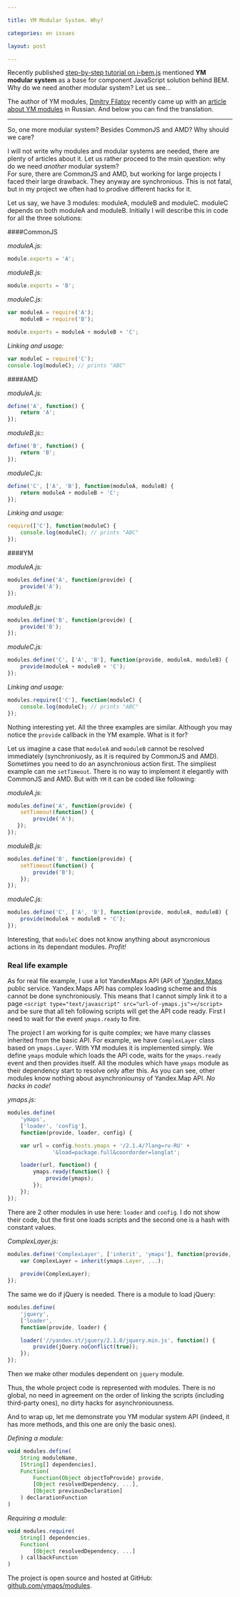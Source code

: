 ```yaml
---

title: YM Modular System. Why?

categories: en issues

layout: post

---
```

Recently published [step-by-step tutorial on
i-bem.js](http://bem.info/tutorials/articles/bem-js-tutorial/) mentioned **YM
modular system** as a base for component JavaScript solution behind BEM. Why do
we need another modular system? Let us see...

The author of YM modules, [Dmitry Filatov](https://github.com/dfilatov) recently
came up with an [article about YM modules](http://habrahabr.ru/post/213627/) in
Russian. And below you can find the translation.

<hr/>

So, one more modular system? Besides CommonJS and AMD? Why should we care?

I will not write why modules and modular systems are needed, there are plenty of
articles about it. Let us rather proceed to the msin question: why do we need
*another* modular system?<br/>
For sure, there are CommonJS and AMD, but working for large projects I faced
their large drawback. They anyway are synchronious. This is not fatal, but in my
project we often had to prodive different hacks for it.

Let us say, we have 3 modules: moduleA, moduleB and moduleC. moduleC depends on
both moduleA and moduleB. Initially I will describe this in code for all the
three solutions:

####CommonJS

*moduleA.js:*

```js
module.exports = 'A';
```

*moduleB.js:*

```js
module.exports = 'B';
```

*moduleC.js:*

```js
var moduleA = require('A'); 
    moduleB = require('B');

module.exports = moduleA + moduleB + 'C';
```

*Linking and usage:*

```js
var moduleC = require('C');
console.log(moduleC); // prints "ABC"
```

####AMD

*moduleA.js:*

```js
define('A', function() {
    return 'A';
});
```

*moduleB.js:*:

```js
define('B', function() {
    return 'B';
});
```

*moduleC.js:*

```js
define('С', ['A', 'B'], function(moduleA, moduleB) {
    return moduleA + moduleB + 'C';
});
```

*Linking and usage:*

```js
require(['С'], function(moduleC) {
    console.log(moduleC); // prints "ABC"
});
```

####YM

*moduleA.js:*

```js
modules.define('A', function(provide) {
    provide('A');
});
```

*moduleB.js:*

```js
modules.define('B', function(provide) {
    provide('B');
});
```

*moduleC.js:*

```js
modules.define('C', ['A', 'B'], function(provide, moduleA, moduleB) {
    provide(moduleA + moduleB + 'C');
});
```

*Linking and usage:*

```js
modules.require(['С'], function(moduleC) {
    console.log(moduleC); // prints "ABC"
});
```

Nothing interesting yet. All the three examples are similar. Although you may
notice the `provide` callback in the YM example. What is it for?

Let us imagine a case that `moduleA` and `moduleB` cannot be resolved immediately
(synchroniuosly, as it is required by CommonJS and AMD). Sometimes you need to
do an asynchronious action first. The simpliest example can me `setTimeout`.
There is no way to implement it elegantly with CommonJS and AMD.
But with `YM` it can be coded like following:

*moduleA.js:*

```js
modules.define('A', function(provide) {
    setTimeout(function() {
        provide('A');
   });
});
```

*moduleB.js:*

```js
modules.define('B', function(provide) {
    setTimeout(function() {
        provide('B');
    });
});
```

*moduleC.js:*

```js
modules.define('C', ['A', 'B'], function(provide, moduleA, moduleB) {
    provide(moduleA + moduleB + 'C');
});
```

Interesting, that `moduleC` does not know anything about asyncronious actions in
its dependant modules. *Profit!*

### Real life example

As for real file example, I use a lot YandexMaps API (API of [Yandex.Maps](http://maps.yandex.com/)
public service. Yandex.Maps API has complex loading scheme and this cannot be
done synchroniously. This means that I cannot simply link it to a page
`<script type="text/javascript" src="url-of-ymaps.js"></script>` and be sure that
all teh following scripts will get the API code ready. First I need to wait for
the event `ymaps.ready` to fire.

The project I am working for is quite complex; we have many classes inherited
from the basic API. For example, we have `ComplexLayer` class based on `ymaps.Layer`.
With YM modules it is implemented simply. We define `ymaps` module which loads
the API code, waits for the `ymaps.ready` event and then provides itself. All
the modules which have `ymaps` module as their dependency start to resolve only
after this. As you can see, other modules know nothing about asynchroniounsy of
Yandex.Map API. *No hacks in code!*

*ymaps.js:*

```js
modules.define(
    'ymaps',
    ['loader', 'config'],
    function(provide, loader, config) {

    var url = config.hosts.ymaps + '/2.1.4/?lang=ru-RU' +
              '&load=package.full&coordorder=longlat';

    loader(url, function() {
        ymaps.ready(function() {
            provide(ymaps);
        });
    });
});
```

There are 2 other modules in use here: `loader` and `config`. I do not show
their code, but the first one loads scripts and the second one is a hash with
constant values.

*ComplexLayer.js:*

```js
modules.define('ComplexLayer', ['inherit', 'ymaps'], function(provide, inherit, ymaps) {
    var ComplexLayer = inherit(ymaps.Layer, ...);
    
    provide(ComplexLayer);
});
```

The same we do if jQuery is needed. There is a module to load jQuery:

```js
modules.define(
    'jquery',
    ['loader',
    function(provide, loader) {

    loader('//yandex.st/jquery/2.1.0/jquery.min.js', function() {
        provide(jQuery.noConflict(true));
    });
});
```

Then we make other modules dependent on `jquery` module.

Thus, the whole project code is represented with modules. There is no global, no
need in agreement on the order of linking the scripts (including third-party ones),
no dirty hacks for asynchroniousness.

And to wrap up, let me demonstrate you YM modular system API (indeed, it has more
methods, and this one are only the basic ones).

*Defining a module:*

```js
void modules.define(
    String moduleName,
    [String[] dependencies],
    Function(
        Function(Object objectToProvide) provide,
        [Object resolvedDependency, ...],
        [Object previousDeclaration]
    ) declarationFunction
)
```

*Requiring a module:*

```js
void modules.require(
    String[] dependencies,
    Function(
        [Object resolvedDependency, ...]
    ) callbackFunction
)
```

The project is open source and hosted at GitHub:
[github.com/ymaps/modules](https://github.com/ymaps/modules).
